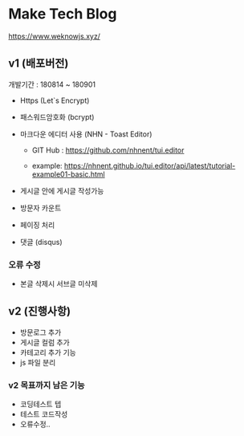 # Make Tech Blog

https://www.weknowjs.xyz/

## v1 (배포버전)

개발기간 : 180814 ~ 180901

- Https (Let`s Encrypt)
- 패스워드암호화 (bcrypt)
- 마크다운 에디터 사용 (NHN - Toast Editor)

  - GIT Hub : <https://github.com/nhnent/tui.editor>

  - example: <https://nhnent.github.io/tui.editor/api/latest/tutorial-example01-basic.html>

- 게시글 안에 게시글 작성가능
- 방문자 카운트
- 페이징 처리
- 댓글 (disqus)

### 오류 수정

- 본글 삭제시 서브글 미삭제

## v2 (진행사항)

- 방문로그 추가
- 게시글 컬럼 추가
- 카테고리 추가 기능
- js 파일 분리

### v2 목표까지 남은 기능

- 코딩테스트 텝
- 테스트 코드작성
- 오류수정..
